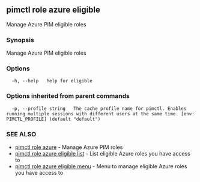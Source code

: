 ## pimctl role azure eligible

Manage Azure PIM eligible roles

### Synopsis

Manage Azure PIM eligible roles

### Options

```
  -h, --help   help for eligible
```

### Options inherited from parent commands

```
  -p, --profile string   The cache profile name for pimctl. Enables running multiple sessions with different users at the same time. [env: PIMCTL_PROFILE] (default "default")
```

### SEE ALSO

* [pimctl role azure](pimctl_role_azure.md)	 - Manage Azure PIM roles
* [pimctl role azure eligible list](pimctl_role_azure_eligible_list.md)	 - List eligible Azure roles you have access to
* [pimctl role azure eligible menu](pimctl_role_azure_eligible_menu.md)	 - Menu to manage eligible Azure roles you have access to


